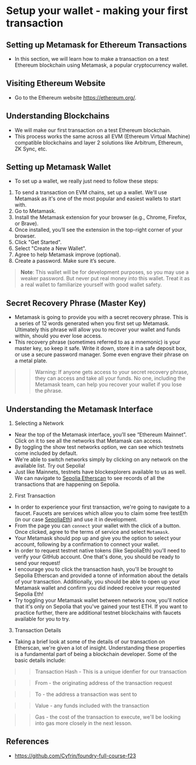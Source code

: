 # Setup your wallet - making your first transaction

## Setting up Metamask for Ethereum Transactions
- In this section, we will learn how to make a transaction on a test Ethereum blockchain using Metamask, a popular cryptocurrency wallet.

## Visiting Ethereum Website
- Go to the Ethereum website https://ethereum.org/.

## Understanding Blockchains
- We will make our first transaction on a test Ethereum blockchain.
- This process works the same across all EVM (Ethereum Virtual Machine) compatible blockchains and layer 2 solutions like Arbitrum, Ethereum, ZK Sync, etc.

## Setting up Metamask Wallet
- To set up a wallet, we really just need to follow these steps:
1. To send a transaction on EVM chains, set up a wallet. We'll use Metamask as it's one of the most popular and easiest wallets to start with.
2. Go to Metamask.
3. Install the Metamask extension for your browser (e.g., Chrome, Firefox, or Brave).
4. Once installed, you’ll see the extension in the top-right corner of your browser.
5. Click "Get Started".
6. Select "Create a New Wallet".
7. Agree to help Metamask improve (optional).
8. Create a password. Make sure it’s secure.

> **Note**: This wallet will be for development purposes, so you may use a weaker password. But never put real money into this wallet. Treat it as a real wallet to familiarize yourself with good wallet safety.

## Secret Recovery Phrase (Master Key)
- Metamask is going to provide you with a secret recovery phrase. This is a series of 12 words generated when you first set up Metamask. Ultimately this phrase will allow you to recover your wallet and funds within, should you ever lose access.
- This recovery phrase (sometimes referred to as a mnemonic) is your master key, so keep it safe. Write it down, store it in a safe deposit box, or use a secure password manager. Some even engrave their phrase on a metal plate.

>> Warning: If anyone gets access to your secret recovery phrase, they can access and take all your funds. No one, including the Metamask team, can help you recover your wallet if you lose the phrase.

## Understanding the Metamask Interface
1. Selecting a Network
- Near the top of the Metamask interface, you’ll see “Ethereum Mainnet”. Click on it to see all the networks that Metamask can access.
- By toggling the show test networks option, we can see which testnets come included by default.
- We're able to switch networks simply by clicking on any network on the available list. Try out Sepolia!
- Just like Mainnets, testnets have blockexplorers available to us as well. We can navigate to [Sepolia Etherscan](https://sepolia.etherscan.io/) to see records of all the transactions that are happening on Sepolia.

2. First Transaction
- In order to experience your first transaction, we're going to navigate to a faucet. Faucets are services which allow you to claim some free testEth (in our case [SepoliaEth](https://faucets.chain.link/sepolia)) and use it in development.
- From the page you can `connect` your wallet with the click of a button. Once clicked, agree to the terms of service and select `Metamask`.
- Your Metamask should pop up and give you the option to select your account, following by a confirmation to connect your wallet.
- In order to request testnet native tokens (like SepoliaEth) you'll need to verify your GitHub account. One that's done, you should be ready to send your request!
- I encourage you to click the transaction hash, you'll be brought to Sepolia Etherscan and provided a tonne of information about the details of your transaction. Additionally, you should be able to open up your Metamask wallet and confirm you did indeed receive your requested Sepolia Eth!
- Try toggling your Metamask wallet between networks now, you'll notice that it's only on Sepolia that you've gained your test ETH. If you want to practice further, there are additional testnet blockchains with faucets available for you to try.

3. Transaction Details
- Taking a brief look at some of the details of our transaction on Etherscan, we're given a lot of insight. Understanding these properties is a fundamental part of being a blockchain developer. Some of the basic details include:

>> Transaction Hash - This is a unique idenfier for our transaction

>> From - the originating address of the transaction request

>> To - the address a transaction was sent to

>> Value - any funds included with the transaction

>> Gas - the cost of the transaction to execute, we'll be looking into gas more closely in the next lesson.

## References
- https://github.com/Cyfrin/foundry-full-course-f23
